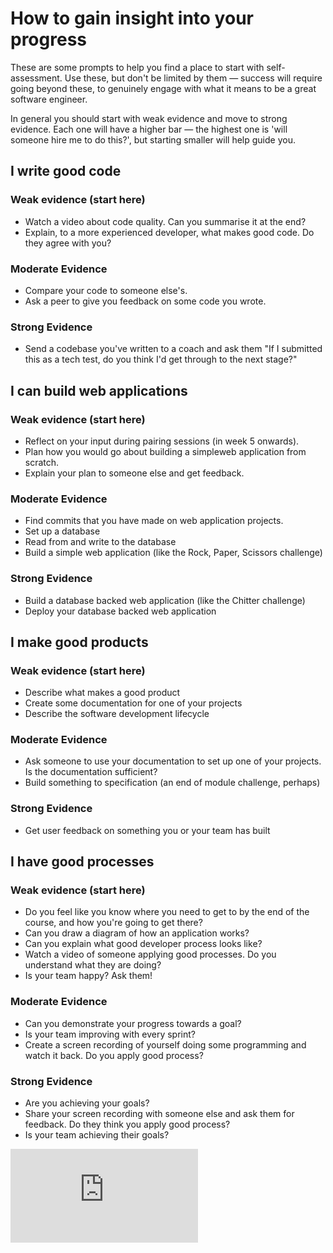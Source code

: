 # How to gain insight into your progress
These are some prompts to help you find a place to start with self-assessment. Use these, but don't be limited by them — success will require going beyond these, to genuinely engage with what it means to be a great software engineer.

In general you should start with weak evidence and move to strong evidence. Each one will have a higher bar — the highest one is 'will someone hire me to do this?', but starting smaller will help guide you.

## I write good code

### Weak evidence (start here)
* Watch a video about code quality.  Can you summarise it at the end?
* Explain, to a more experienced developer, what makes good code.  Do they agree with you?

### Moderate Evidence
* Compare your code to someone else's.
* Ask a peer to give you feedback on some code you wrote.

### Strong Evidence
* Send a codebase you've written to a coach and ask them "If I submitted this as a tech test, do you think I'd get through to the next stage?"

## I can build web applications

### Weak evidence (start here)
* Reflect on your input during pairing sessions (in week 5 onwards).
* Plan how you would go about building a simpleweb application from scratch.
* Explain your plan to someone else and get feedback.

### Moderate Evidence
* Find commits that you have made on web application projects.
* Set up a database
* Read from and write to the database
* Build a simple web application (like the Rock, Paper, Scissors challenge)

### Strong Evidence
* Build a database backed web application (like the Chitter challenge)
* Deploy your database backed web application

## I make good products

### Weak evidence (start here)
* Describe what makes a good product
* Create some documentation for one of your projects
* Describe the software development lifecycle


### Moderate Evidence
* Ask someone to use your documentation to set up one of your projects.  Is the documentation sufficient?
* Build something to specification (an end of module challenge, perhaps)

### Strong Evidence
* Get user feedback on something you or your team has built

## I have good processes 

### Weak evidence (start here)
* Do you feel like you know where you need to get to by the end of the course, and how you're going to get there?
* Can you draw a diagram of how an application works?
* Can you explain what good developer process looks like?
* Watch a video of someone applying good processes.  Do you understand what they are doing?
* Is your team happy?  Ask them!

### Moderate Evidence
* Can you demonstrate your progress towards a goal?
* Is your team improving with every sprint?
* Create a screen recording of yourself doing some programming and watch it back.  Do you apply good process?

### Strong Evidence
* Are you achieving your goals?
* Share your screen recording with someone else and ask them for feedback.  Do they think you apply good process?
* Is your team achieving their goals?

![Tracking pixel](https://githubanalytics.herokuapp.com/course/apprenticeships_starting_pack/progress_insight.md)
